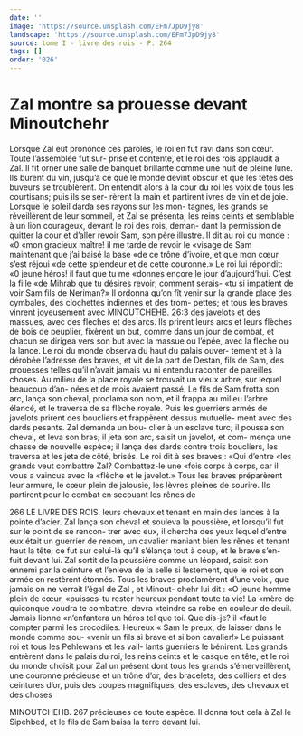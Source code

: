 ```yaml
---
date: ''
image: 'https://source.unsplash.com/EFm7JpD9jy8'
landscape: 'https://source.unsplash.com/EFm7JpD9jy8'
source: tome I - livre des rois - P. 264
tags: []
order: '026'
---
```


# Zal montre sa prouesse devant Minoutchehr

Lorsque Zal eut prononcé ces paroles, le roi en fut ravi dans son cœur. Toute l’assemblée fut sur-
prise et contente, et le roi des rois applaudit a Zal. Il fit orner une salle de banquet brillante comme une nuit de pleine lune. Ils burent du vin, jusqu’à
ce que le monde devînt obscur et que les têtes des buveurs se troublèrent. On entendit alors à la cour du roi les voix de tous les courtisans; puis ils se ser- rèrent la main et partirent ivres de vin et de joie.
Lorsque le soleil darda ses rayons sur les mon- tagnes, les grands se réveillèrent de leur sommeil,
et Zal se présenta, les reins ceints et semblable à
un lion courageux, devant le roi des rois, deman- dant la permission de quitter la cour et d’aller revoir Sam, son père illustre. Il dit au roi du monde : «0 «mon gracieux maître! il me tarde de revoir le «visage de Sam maintenant que j’ai baisé la base
«de ce trône d’ivoire, et que mon cœur s’est réjoui
«de cette splendeur et de cette couronne.» Le roi
lui répondit: «0 jeune héros! il faut que tu me «donnes encore le jour d’aujourd’hui. C’est la fille
«de Mihrab que tu désires revoir; comment serais-
«tu si impatient de voir Sam fils de Neriman?» Il ordonna qu’on fît venir sur la grande place des cymbales, des clochettes indiennes et des trom- pettes; et tous les braves vinrent joyeusement avec
MINOUTCHEHB. 26:3 des javelots et des massues, avec des flèches et des
arcs. Ils prirent leurs arcs et leurs flèches de bois de peuplier, fixèrent un but, comme dans un jour de combat, et chacun se dirigea vers son but avec la massue ou l’épée, avec la flèche ou la lance.
Le roi du monde observa du haut du palais ouver- tement et à la dérobée l’adresse des braves, et vit
de la part de Destan, fils de Sam, des prouesses telles qu’il n’avait jamais vu ni entendu raconter de
pareilles choses. Au milieu de la place royale se trouvait un vieux arbre, sur lequel beaucoup d’an- nées et de mois avaient passé. Le fils de Sam frotta
son arc, lança son cheval, proclama son nom, et il frappa au milieu l’arbre élancé, et le traversa de sa
flèche royale. Puis les guerriers armés de javelots
prirent des boucliers et frappèrent dessus mutuelle-
ment avec des dards pesants. Zal demanda un bou-
clier à un esclave turc; il poussa son cheval, et leva
son bras; il jeta son arc, saisit un javelot, et com-
mença une chasse de nouvelle espèce; il lança des
dards contre trois boucliers, les traversa et les jeta de côté, brisés. Le roi dit à ses braves : «Qui d’entre
«les grands veut combattre Zal? Combattez-le une
«fois corps à corps, car il vous a vaincus avec la «flèche et le javelot.»
Tous les braves préparèrent leur armure, le cœur plein de jalousie, les lèvres pleines de sourire. Ils partirent pour le combat en secouant les rênes de

266 LE LIVRE DES ROIS.
leurs chevaux et tenant en main des lances à la pointe d’acier. Zal lança son cheval et souleva la poussière, et lorsqu’il fut sur le point de se rencon- trer avec eux, il chercha des yeux lequel d’entre eux était un guerrier de renom, un cavalier maniant bien les rênes et tenant haut la tête; ce fut sur celui-là qu’il s’élança tout à coup, et le brave s’en-
fuit devant lui. Zal sortit de la poussière comme un
léopard, saisit son ennemi par la ceinture et l’enleva
de la selle si lestement, que le roi et son armée en restèrent étonnés. Tous les braves proclamèrent d’une
voix , que jamais on ne verrait l’égal de Zal , et Minout- chehr lui dit : «O jeune homme plein de cœur, «puisses-tu rester heureux pendant toute ta vie! La «mère de quiconque voudra te combattre, devra «teindre sa robe en couleur de deuil. Jamais lionne «n’enfantera un héros tel que toi. Que dis-je? il
«faut le compter parmi les crocodiles. Heureux « Sam le preux, de laisser dans le monde comme sou- «venir un fils si brave et si bon cavalier!»
Le puissant roi et tous les Pehlewans et les vail- lants guerriers le bénirent. Les grands entrèrent dans le palais du roi, les reins ceints et le casque
en tête, et le roi du monde choisit pour Zal un présent dont tous les grands s’émerveillèrent, une
couronne précieuse et un trône d’or, des bracelets,
des colliers et des ceintures d’or, puis des coupes magnifiques, des esclaves, des chevaux et des choses

MINOUTCHEHB. 267 précieuses de toute espèce. Il donna tout cela à Zal le
Sipehbed, et le fils de Sam baisa la terre devant lui.
